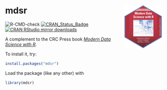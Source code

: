 
# mdsr <img src='man/figures/logo.png' align="right" height="139" />

![R-CMD-check](https://github.com/beanumber/mdsr/workflows/R-CMD-check/badge.svg)
[![CRAN\_Status\_Badge](https://www.r-pkg.org/badges/version/mdsr)](https://cran.r-project.org/package=mdsr)
[![CRAN RStudio mirror
downloads](https://cranlogs.r-pkg.org/badges/mdsr)](https://www.r-pkg.org/pkg/mdsr)

A complement to the CRC Press book [*Modern Data Science with
R*](https://mdsr-book.github.io/).

To install it, try:

``` r
install.packages("mdsr")
```

Load the package (like any other) with

``` r
library(mdsr)
```
